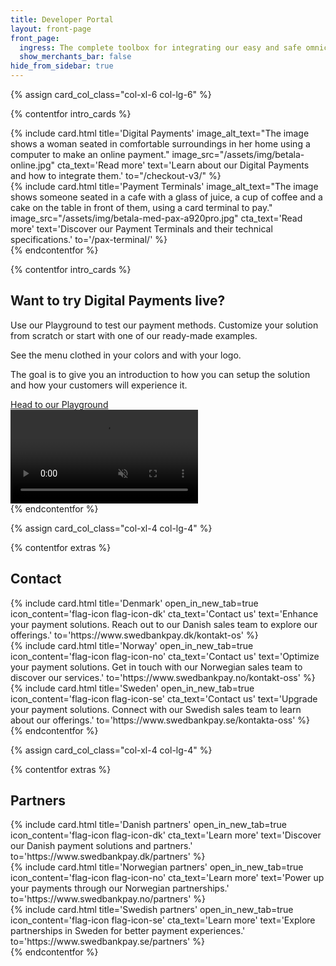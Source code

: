 ```yaml
---
title: Developer Portal
layout: front-page
front_page:
  ingress: The complete toolbox for integrating our easy and safe omnichannel payment solutions.
  show_merchants_bar: false
hide_from_sidebar: true
---
```


{% assign card_col_class="col-xl-6 col-lg-6" %}

{% contentfor intro_cards %}
  <div class="row">
    <div class="{{ card_col_class }}">
        {% include card.html title='Digital Payments'
        image_alt_text="The image shows a woman seated in comfortable surroundings in her home using a computer to make an online payment."
        image_src="/assets/img/betala-online.jpg"
        cta_text='Read more'
        text='Learn about our Digital Payments and how to integrate them.'
        to="/checkout-v3/"
        %}
    </div>
    <div class="{{ card_col_class }}">
        {% include card.html title='Payment Terminals'
        image_alt_text="The image shows someone seated in a cafe with a glass of juice, a cup of coffee and a cake on the table in front of them, using a card terminal to pay."
        image_src="/assets/img/betala-med-pax-a920pro.jpg"
        cta_text='Read more'
        text='Discover our Payment Terminals and their technical specifications.'
        to='/pax-terminal/'
        %}
    </div>
  </div>
{% endcontentfor %}

{% contentfor intro_cards %}
<div id="slab-digital-payments" class="slab mt-5">
    <div class="row m-2">
        <div class="col">
            <h2>Want to try Digital Payments live?</h2>
            <p>Use our Playground to test our payment methods. Customize your solution from scratch or start with one of our ready-made examples.</p>
            <p>See the menu clothed in your colors and with your logo.</p>
            <p>The goal is to give you an introduction to how you can setup the solution and how your customers will experience it.</p>
            <a class="btn btn-secondary mt-5" target="_blank" href="https://playground.swedbankpay.com" type="button">Head to our Playground <i class="at-arrow-right ml-2" aria-hidden="true"></i></a>
        </div>
        <div class="col d-flex justify-content-center">
            <video class="w-75" loop="" autoplay="" muted=""><source _ngcontent-ng-c3691026492="" src="/assets/mp4/Playground_2_Logo_Tall.mp4" type="video/mp4"></video>
        </div>
    </div>
</div>
{% endcontentfor %}

{% assign card_col_class="col-xl-4 col-lg-4" %}

{% contentfor extras %}
  <h2 id="front-page-contact-partners" class="heading-line">Contact</h2>
  <div class="row mt-4">
            <div class="{{ card_col_class }}">
          {% include card.html
            title='Denmark'
            open_in_new_tab=true
            icon_content='flag-icon flag-icon-dk'
            cta_text='Contact us'
            text='Enhance your payment solutions. Reach out to our Danish sales team to explore our offerings.'
            to='https://www.swedbankpay.dk/kontakt-os'
          %}
      </div>
      <div class="{{ card_col_class }}">
          {% include card.html
            title='Norway'
            open_in_new_tab=true
            icon_content='flag-icon flag-icon-no'
            cta_text='Contact us'
            text='Optimize your payment solutions. Get in touch with our Norwegian sales team to discover our services.'
            to='https://www.swedbankpay.no/kontakt-oss'
          %}
      </div>
      <div class="{{ card_col_class }}">
          {% include card.html
            title='Sweden'
            open_in_new_tab=true
            icon_content='flag-icon flag-icon-se'
            cta_text='Contact us'
            text='Upgrade your payment solutions. Connect with our Swedish sales team to learn about our offerings.'
            to='https://www.swedbankpay.se/kontakta-oss'
          %}
      </div>
  </div>
{% endcontentfor %}

{% assign card_col_class="col-xl-4 col-lg-4" %}

{% contentfor extras %}
  <h2 id="front-page-contact-partners" class="heading-line">Partners</h2>
  <div class="row mt-4">
            <div class="{{ card_col_class }}">
          {% include card.html
            title='Danish partners'
            open_in_new_tab=true
            icon_content='flag-icon flag-icon-dk'
            cta_text='Learn more'
            text='Discover our Danish payment solutions and partners.'
            to='https://www.swedbankpay.dk/partners'
          %}
      </div>
      <div class="{{ card_col_class }}">
          {% include card.html
            title='Norwegian partners'
            open_in_new_tab=true
            icon_content='flag-icon flag-icon-no'
            cta_text='Learn more'
            text='Power up your payments through our Norwegian partnerships.'
            to='https://www.swedbankpay.no/partners'
          %}
      </div>
      <div class="{{ card_col_class }}">
          {% include card.html
            title='Swedish partners'
            open_in_new_tab=true
            icon_content='flag-icon flag-icon-se'
            cta_text='Learn more'
            text='Explore partnerships in Sweden for better payment experiences.'
            to='https://www.swedbankpay.se/partners'
          %}
      </div>
  </div>
{% endcontentfor %}
